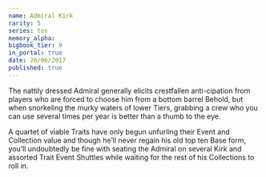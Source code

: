 ```yaml
---
name: Admiral Kirk
rarity: 5
series: tos
memory_alpha:
bigbook_tier: 9
in_portal: true
date: 26/06/2017
published: true
---
```


The nattily dressed Admiral generally elicits crestfallen anti-cipation from players who are forced to choose him from a bottom barrel Behold, but when snorkeling the murky waters of lower Tiers, grabbing a crew who you can use several times per year is better than a thumb to the eye.

A quartet of viable Traits have only begun unfurling their Event and Collection value and though he’ll never regain his old top ten Base form, you’ll undoubtedly be fine with seating the Admiral on several Kirk and assorted Trait Event Shuttles while waiting for the rest of his Collections to roll in.
